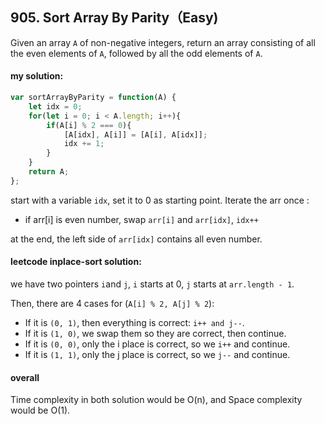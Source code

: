 ## 905. Sort Array By Parity（Easy)
Given an array `A` of non-negative integers, return an array consisting of all the even elements of `A`, followed by all the odd elements of `A`.

#### my solution:

```javascript
var sortArrayByParity = function(A) {
    let idx = 0;
    for(let i = 0; i < A.length; i++){
        if(A[i] % 2 === 0){
            [A[idx], A[i]] = [A[i], A[idx]];
            idx += 1;
        }
    }
    return A;
};
```

start with a variable `idx`, set it to 0 as starting point. Iterate the arr once :
- if arr[i] is even number, swap `arr[i]` and `arr[idx]`, `idx++`

at the end, the left side of `arr[idx]` contains all even number.


#### leetcode inplace-sort solution:

we have two pointers `i`and `j`, `i` starts at 0, `j` starts at `arr.length - 1`.

Then, there are 4 cases for (`A[i] % 2, A[j] % 2`):
- If it is `(0, 1)`, then everything is correct: `i++ and j--`.
- If it is `(1, 0)`, we swap them so they are correct, then continue.
- If it is `(0, 0)`, only the i place is correct, so we `i++` and continue.
- If it is `(1, 1)`, only the j place is correct, so we `j--` and continue.


#### overall
Time complexity in both solution would be O(n), and Space complexity would be O(1).
